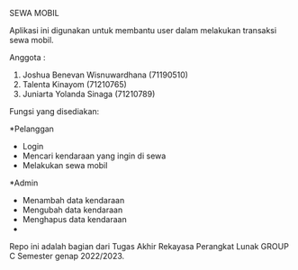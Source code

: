 SEWA MOBIL

Aplikasi ini digunakan untuk membantu user
dalam melakukan transaksi sewa mobil.

Anggota : 
1. Joshua Benevan Wisnuwardhana (71190510)
2. Talenta Kinayom (71210765)
3. Juniarta Yolanda Sinaga (71210789)

Fungsi yang disediakan:

*Pelanggan
- Login
- Mencari kendaraan yang ingin di sewa
- Melakukan sewa mobil

*Admin
- Menambah data kendaraan 
- Mengubah data kendaraan 
- Menghapus data kendaraan
- 

Repo ini adalah bagian dari Tugas Akhir Rekayasa Perangkat Lunak GROUP C Semester genap 2022/2023. 
